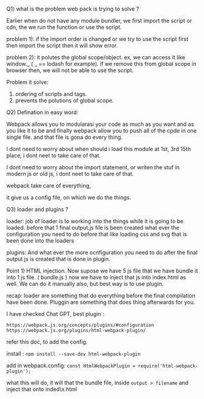 Q1) what is the problem web pack is trying to solve ?

Earlier when do not have any module bundler, we first import the script or cdn, the we run the function or use the script.

problem 1):
if the import order is changed or we try to use the script first then import the script then it will show error.

problem 2):
it polutes the global scope/object. ex, we can access it like window._ ( _ == lodash for example).
if we remove this from global scope in browser then, we will not be able to use the script.

Problem it solve:
1) ordering of scripts and tags.
2) prevents the polutions of global scope.

Q2) Defination in easy word:

Webpack allows you to modularasi your code as much as you want and 
as you like it to be and finally webpack allow you to push all of the cpde in one single file.
and that file is gona do every thing.

I dont need to worry about when should i load this module at 1st, 3rd 15th place, i dont neet to take care of that.

I dont need to worry about the import statement, or writen the stuf in modern js or old js, i dont neet to take care of that.

webpack take care of everything,

it give us a config file, on which we do the things.

Q3) loader and plugins ?

loader: 
job of loader is to working into the things while it is going to be loaded. 
before that 1 final output.js file is been created what ever the configuration 
you need to do before that like loading css and svg that is been done into the loaders

plugins:
And what ever the more ocnfiguration you need to do after the final output js is created that is done in plugin.


Point 1) HTML injection.
Now supose we have 5 js file that we have bundle it into 1 js file. ( bundle.js )
now we have to inject that js into index.html as well.
We can do it manually also, but best way is to use plugin.

recap: loader are something that do everything before the final compilation have been done.
Pluggin are something that does thing afterwards for you.

I have checked Chat GPT, best plugin : 

`https://webpack.js.org/concepts/plugins/#configuration`
`https://webpack.js.org/plugins/html-webpack-plugin/`

refer this doc, to add the config.

install : `npm install --save-dev html-webpack-plugin`

add in webpack.config: `const HtmlWebpackPlugin = require('html-webpack-plugin');`

what this will do, it will that the bundle file, inside `output > filename` and inject that onto inded\x.html